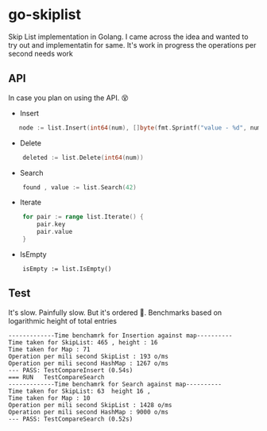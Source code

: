 # go-skiplist
Skip List implementation in Golang. I came across the idea and wanted to try out and implementatin for same. It's work in progress the operations 
per second needs work

## API

In case you plan on using the API. 😵

- Insert

```go
   node := list.Insert(int64(num), []byte(fmt.Sprintf("value - %d", num)))
```

- Delete
```go
    deleted := list.Delete(int64(num))
```

- Search
```go
    found , value := list.Search(42)
```

- Iterate
```go
    for pair := range list.Iterate() {
		pair.key 
        pair.value
	}
```
- IsEmpty

```golang
    isEmpty := list.IsEmpty()
```


## Test

It's slow. Painfully slow. But it's ordered 🤣. Benchmarks based on logarithmic height
of total entries

```
-------------Time benchamrk for Insertion against map----------
Time taken for SkipList: 465 , height : 16 
Time taken for Map : 71
Operation per mili second SkipList : 193 o/ms
Operation per mili second HashMap : 1267 o/ms
--- PASS: TestCompareInsert (0.54s)
=== RUN   TestCompareSearch
-------------Time benchamrk for Search against map----------
Time taken for SkipList: 63  height 16 , 
Time taken for Map : 10
Operation per mili second SkipList : 1428 o/ms
Operation per mili second HashMap : 9000 o/ms
--- PASS: TestCompareSearch (0.52s)
```

